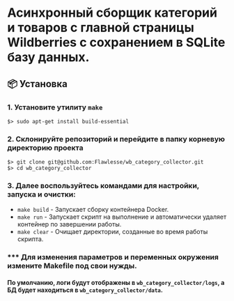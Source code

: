 # Асинхронный сборщик категорий и товаров с главной страницы Wildberries с сохранением в SQLite базу данных.

## 📦 Установка

### 1. Установите утилиту `make`
```
$> sudo apt-get install build-essential
```
### 2. Склонируйте репозиторий и перейдите в папку корневую директорию проекта
```
$> git clone git@github.com:Flawlesse/wb_category_collector.git
$> cd wb_category_collector
```
### 3. Далее воспользуйтесь командами для настройки, запуска и очистки:
- `make build` - Запускает сборку контейнера Docker.
- `make run` - Запускает скрипт на выполнение и автоматически удаляет контейнер по завершении работы.
- `make clear` - Очищает директории, созданные во время работы скрипта.
### *** Для изменения параметров и переменных окружения измените Makefile под свои нужды.
#### По умолчанию, логи будут отображены в `wb_category_collector/logs`, а БД будет находиться в `wb_category_collector/data`.
